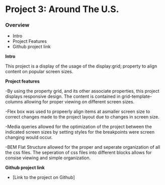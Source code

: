 # Project 3: Around The U.S.

### Overview

- Intro
- Project Features
- Github project link

**Intro**

This project is a display of the usage of the display:grid; property to align content on popular screen sizes.

**Project features**

-By using the property grid, and its other associate properties, this project displays responsive design. The content is contained in grid-template-columns allowing for proper viewing on different screen sizes.

-Flex box was used to propeerly align items at asmaller screen size to correct changes made to the project layout due to changes in screen size.

-Media queries allowed for the optimization of the project between the indicated screen sizes by setting styles for the breakpoints were screen changing would occur.

-BEM Flat Structure allowed for the proper and seperate organization of all the css files. The seperation of css files into different blocks allows for consise viewing and simple organization.

**Github project link**

- [Link to the project on Github]
